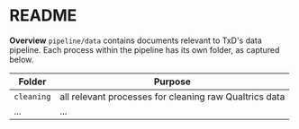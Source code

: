 # README 

**Overview** 
`pipeline/data` contains documents relevant to TxD's data pipeline. Each process within the pipeline has its own folder, as captured below.

| Folder | Purpose |
| ------ | -------|
| `cleaning` | all relevant processes for cleaning raw Qualtrics data  |
| ... | ... |
